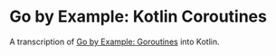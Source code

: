 # Go by Example: Kotlin Coroutines

A transcription of [Go by Example: Goroutines](https://gobyexample.com/goroutines) into Kotlin.
